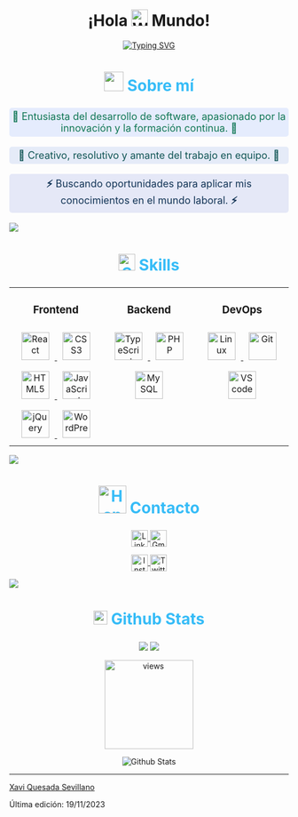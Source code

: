 <h1 align="center">¡Hola <img src="https://raw.githubusercontent.com/MartinHeinz/MartinHeinz/master/wave.gif" width="30px" alt="Wave Hand" /> Mundo!</h1>

<p align="center">
  <a href="https://git.io/typing-svg"><img src="https://readme-typing-svg.herokuapp.com?font=Fira+Code&weight=900&size=30&duration=3800&pause=900&center=true&vCenter=true&width=500&lines=Xavi+Quesada+Sevillano;Junior+Developer+%7C+FullStack" alt="Typing SVG" /></a>
</p>

<!-- Sobre mí -->
<h2 align="center" style="color: #36BCF7FF; font-size: 28px; transition: color 0.3s;"> <img src="https://media.giphy.com/media/hS3IR40sIwRl6zUyrQ/giphy.gif" width="35"> Sobre mí</h2>
<p align="center" style="font-size: 18px; background-color: rgba(23, 87, 247, 0.1); border-radius: 5px; padding: 5px; color: #175;">
  <strong>🔭</strong> Entusiasta del desarrollo de software, apasionado por la innovación y la formación continua. <strong>🔭</strong>
</p>

<p align="center" style="font-size: 18px; background-color: rgba(21, 85, 207, 0.1); border-radius: 5px; padding: 5px; color: #155;">
  <strong>💬</strong> Creativo, resolutivo y amante del trabajo en equipo. <strong>💬</strong>
</p>

<p align="center" style="font-size: 18px; background-color: rgba(19, 53, 193, 0.1); border-radius: 5px; padding: 5px; color: #135;">
  <strong>⚡</strong> Buscando oportunidades para aplicar mis conocimientos en el mundo laboral. <strong>⚡</strong>
</p>

<img src="https://user-images.githubusercontent.com/73097560/115834477-dbab4500-a447-11eb-908a-139a6edaec5c.gif">

<!-- Skills -->
<h2 align="center" style="color: #36BCF7FF; font-size: 28px;"> <img src="https://media2.giphy.com/media/QssGEmpkyEOhBCb7e1/giphy.gif?cid=ecf05e47a0n3gi1bfqntqmob8g9aid1oyj2wr3ds3mg700bl&rid=giphy.gif" width="30" alt="Skills"> Skills </h2>
<table align="center">
  <tr>
    <td valign="top" width="33%">
      <!-- Frontend -->
      <h3 align="center">Frontend</h3>
      <div align="center">
        <a href="https://reactjs.org/" target="_blank">
          <img style="margin: 10px" src="https://profilinator.rishav.dev/skills-assets/react-original-wordmark.svg" alt="React" height="50" />
        </a>
        <a href="https://www.w3schools.com/css/" target="_blank">
          <img style="margin: 10px" src="https://profilinator.rishav.dev/skills-assets/css3-original-wordmark.svg" alt="CSS3" height="50" />
        </a>
        <a href="https://en.wikipedia.org/wiki/HTML5" target="_blank">
          <img style="margin: 10px" src="https://profilinator.rishav.dev/skills-assets/html5-original-wordmark.svg" alt="HTML5" height="50" />
        </a>
        <a href="https://www.javascript.com/" target="_blank">
          <img style="margin: 10px" src="https://profilinator.rishav.dev/skills-assets/javascript-original.svg" alt="JavaScript" height="50" />
        </a>
        <a href="https://jquery.com/" target="_blank">
          <img style="margin: 10px" src="https://profilinator.rishav.dev/skills-assets/jquery.png" alt="jQuery" height="50" />
        </a>
        <a href="https://wordpress.com/" target="_blank">
          <img style="margin: 10px" src="https://profilinator.rishav.dev/skills-assets/wordpress.png" alt="WordPress" height="50" />
        </a>
      </div>
    </td>
    <td valign="top" width="33%">
      <!-- Backend -->
      <h3 align="center">Backend</h3>
      <div align="center">
        <a href="https://www.typescriptlang.org/" target="_blank">
          <img style="margin: 10px" src="https://profilinator.rishav.dev/skills-assets/typescript-original.svg" alt="TypeScript" height="50" />
        </a>
        <a href="https://www.php.net/" target="_blank">
          <img style="margin: 10px" src="https://profilinator.rishav.dev/skills-assets/php-original.svg" alt="PHP" height="50" />
        </a>
        <a href="https://heroku.com" target="_blank">
          <img style="margin: 10px" src="https://www.logo.wine/a/logo/MySQL/MySQL-Logo.wine.svg" height="50" alt="MySQL" />
  </a>
      </div>
    </td>
    <td valign="top" width="33%">
      <!-- DevOps -->
      <h3 align="center">DevOps</h3>
      <div align="center">
        <a href="https://www.linux.org/" target="_blank">
          <img style="margin: 10px" src="https://profilinator.rishav.dev/skills-assets/linux-original.svg" alt="Linux" height="50" />
        </a>
        <a href="https://github.com/" target="_blank">
          <img style="margin: 10px" src="https://profilinator.rishav.dev/skills-assets/git-scm-icon.svg" alt="Git" height="50" />
        </a>
        <a href="#vscode" target="_blank">
          <img style="margin: 10px" src="https://upload.wikimedia.org/wikipedia/commons/9/9a/Visual_Studio_Code_1.35_icon.svg" alt="VScode" height="50"  />
  </a>
      </div>
    </td>
  </tr>
</table>

<img src="https://user-images.githubusercontent.com/73097560/115834477-dbab4500-a447-11eb-908a-139a6edaec5c.gif">

<!-- Contacto -->
<h2 align="center" style="color: #36BCF7FF; font-size: 28px;"> <img src="https://raw.githubusercontent.com/ShahriarShafin/ShahriarShafin/main/Assets/handshake.gif" width="50" alt="Handshake"> Contacto </h2>
<p align="center">
  <a href="https://www.linkedin.com/in/xavi-quesada-sevillano/" target="_blank">
    <img align="center" src="https://img.shields.io/badge/linkedin-%231DA1F2.svg?style=for-the-badge&logo=linkedin&logoColor=white" alt="LinkedIn" height="30"/>
  </a>
  <a href="mailto:xavierquesada91@gmail.com" target="_blank">
    <img align="center" src="https://img.shields.io/badge/gmail-EA4335.svg?style=for-the-badge&logo=gmail&logoColor=white" alt="Gmail" height="30"/>
  </a>
</p>
<p align="center">
  <a href="https://www.instagram.com/xavi_quesada/" target="_blank">
    <img align="center" src="https://img.shields.io/badge/instagram-%23E4405F.svg?style=for-the-badge&logo=Instagram&logoColor=white" alt="Instagram" height="30"/>
  </a>
  <a href="https://twitter.com/Xaviku2" target="_blank">
    <img align="center" src="https://img.shields.io/badge/twitter-1DA1F2.svg?style=for-the-badge&logo=twitter&logoColor=white" alt="Twitter" height="30"/>
  </a>
</p>

<img src="https://user-images.githubusercontent.com/73097560/115834477-dbab4500-a447-11eb-908a-139a6edaec5c.gif">

<!-- Github Stats -->
<h2 align="center" style="color: #36BCF7FF; font-size: 28px;"> <img src="https://media.giphy.com/media/iY8CRBdQXODJSCERIr/giphy.gif" width="25"> Github Stats </h2>

<p align="center">
<img src="http://github-profile-summary-cards.vercel.app/api/cards/repos-per-language?username=xaviku91&theme=solarized_dark">
<img src="http://github-profile-summary-cards.vercel.app/api/cards/stats?username=xaviku91&theme=solarized_dark">	
</p>

<!-- visitor counter -->
<p align='center'> <img src="https://komarev.com/ghpvc/?username=xaviku91&label=Visualizaciones%20&color=blue&style=plastic" width="160px" alt="views" /> </p>

<p align="center">
  <img src="https://raw.githubusercontent.com/bornmay/bornmay/Update/svg/Bottom.svg" alt="Github Stats" />
</p>

-----

[Xavi Quesada Sevillano](https://github.com/xaviku91)

Última edición: 19/11/2023
